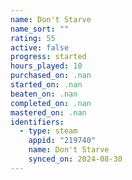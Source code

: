 ```yaml
---
name: Don't Starve
name_sort: ""
rating: 55
active: false
progress: started
hours_played: 10
purchased_on: .nan
started_on: .nan
beaten_on: .nan
completed_on: .nan
mastered_on: .nan
identifiers:
  - type: steam
    appid: "219740"
    name: Don't Starve
    synced_on: 2024-08-30
---
```

